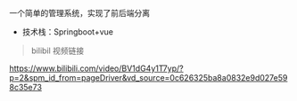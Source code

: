 一个简单的管理系统，实现了前后端分离

- 技术栈：Springboot+vue

> bilibil 视频链接

https://www.bilibili.com/video/BV1dG4y1T7yp/?p=2&spm_id_from=pageDriver&vd_source=0c626325ba8a0832e9d027e598c35e73